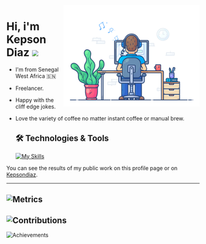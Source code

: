<div align="left">
  <a href="https://api.daily.dev/get?r=SupianIDz" target="_blank">
    <img
      width="355"
      align="right"
      src="https://raw.githubusercontent.com/SupianIDz/SupianIDz/main/coding.gif"
    />
  </a>
</div>

# Hi, i'm Kepson Diaz <img src="https://media.giphy.com/media/mGcNjsfWAjY5AEZNw6/giphy.gif" width="50">

- I'm from Senegal West Africa 🇸🇳
- Freelancer.
- Happy with the cliff edge jokes.
- Love the variety of coffee no matter instant coffee or manual brew. 

  ##  🛠 Technologies & Tools

  [![My Skills](https://skillicons.dev/icons?i=js,html,css,wasm)](https://skillicons.dev)

You can see the results of my public work on this profile page or on [Kepsondiaz](https://github.com/Kepsondiaz).

---

![Metrics](https://raw.githubusercontent.com/Kepsondiaz/Kepsondiaz/metrics/metrics.svg)
---
![Contributions](https://raw.githubusercontent.com/Kepsondiaz/Kepsondiaz/metrics/notable.svg)
---
![Achievements](https://raw.githubusercontent.com/Kepsondiaz/Kepsondiaz/metrics/achievements.svg)


